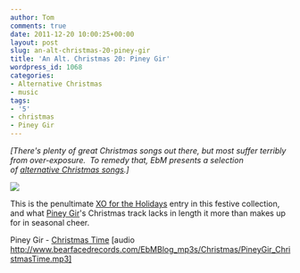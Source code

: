 ```yaml
---
author: Tom
comments: true
date: 2011-12-20 10:00:25+00:00
layout: post
slug: an-alt-christmas-20-piney-gir
title: 'An Alt. Christmas 20: Piney Gir'
wordpress_id: 1068
categories:
- Alternative Christmas
- music
tags: 
- '5'
- christmas
- Piney Gir
---
```


_[There's plenty of great Christmas songs out there, but most suffer terribly from over-exposure.  To remedy that, EbM presents a selection of [alternative Christmas songs](http://eatenbymonsters.wordpress.com/category/alternative-christmas/).]_

[![](http://eatenbymonsters.files.wordpress.com/2011/12/pineygir.jpg)](http://eatenbymonsters.files.wordpress.com/2011/12/pineygir.jpg)

This is the penultimate [XO for the Holidays](http://www.xopublicity.com/xofortheholidays4.html) entry in this festive collection, and what [Piney Gir](http://pineygir.com/)'s Christmas track lacks in length it more than makes up for in seasonal cheer.

Piney Gir - [Christmas Time](http://www.bearfacedrecords.com/EbMBlog_mp3s/Christmas/PineyGir_ChristmasTime.mp3) [audio http://www.bearfacedrecords.com/EbMBlog_mp3s/Christmas/PineyGir_ChristmasTime.mp3]
